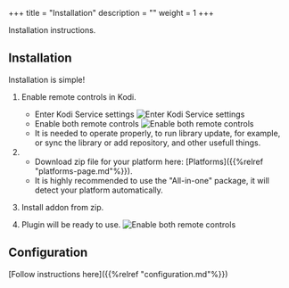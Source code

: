 +++
title = "Installation"
description = ""
weight = 1
+++

Installation instructions.
<!--more-->

## Installation

Installation is simple! 

1. Enable remote controls in Kodi.
    - Enter Kodi Service settings
        ![Enter Kodi Service settings](/screenshots/install1.png)
    - Enable both remote controls
        ![Enable both remote controls](/screenshots/install2.png)
    - It is needed to operate properly, to run library update, for example, or sync the library or add repository, and other usefull things.

2. 
    - Download zip file for your platform here: [Platforms]({{%relref "platforms-page.md"%}}). 
    - It is highly recommended to use the "All-in-one" package, it will detect your platform automatically.

3. Install addon from zip.
4. Plugin will be ready to use.
    ![Enable both remote controls](/screenshots/install3.png)

## Configuration

[Follow instructions here]({{%relref "configuration.md"%}})
